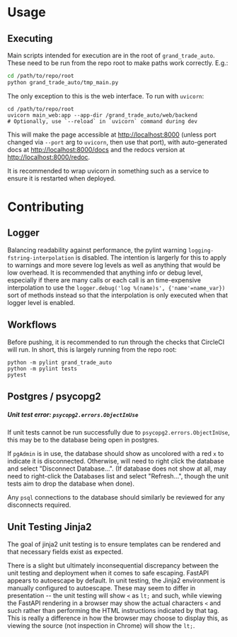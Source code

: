 # Usage

## Executing
Main scripts intended for execution are in the root of `grand_trade_auto`.
These need to be run from the repo root to make paths work correctly.  E.g.:
```bash
cd /path/to/repo/root
python grand_trade_auto/tmp_main.py
```

The only exception to this is the web interface.  To run with `uvicorn`:
```bach
cd /path/to/repo/root
uvicorn main_web:app --app-dir /grand_trade_auto/web/backend
# Optionally, use `--reload` in `uvicorn` command during dev
```

This will make the page accessible at
[http://localhost:8000](http://localhost:8000) (unless port changed via `--port`
arg to `uvicorn`, then use that port), with auto-generated docs at
[http://localhost:8000/docs](http://localhost:8000/docs) and the redocs version
at [http://localhost:8000/redoc](http://localhost:8000/redoc).

It is recommended to wrap uvicorn in something such as a service to ensure it is
restarted when deployed.



# Contributing

## Logger
Balancing readability against performance, the pylint warning
`logging-fstring-interpolation` is disabled.  The intention is largerly for this
to apply to warnings and more severe log levels as well as anything that would
be low overhead.  It is recommended that anything info or debug level,
especially if there are many calls or each call is an time-expensive
interpolation to use the `logger.debug('log %(name)s', {'name'=name_var})` sort
of methods instead so that the interpolation is only executed when that logger
level is enabled.


## Workflows
Before pushing, it is recommended to run through the checks that CircleCI will
run.  In short, this is largely running from the repo root:
```
python -m pylint grand_trade_auto
python -m pylint tests
pytest
```


## Postgres / psycopg2

##### Unit test error: `psycopg2.errors.ObjectInUse`
If unit tests cannot be run successfully due to `psycopg2.errors.ObjectInUse`,
this may be to the database being open in postgres.

If `pgAdmin` is in use, the database should show as uncolored with a red `x` to
indicate it is disconnected.  Otherwise, will need to right click the database
and select "Disconnect Database...".  (If database does not show at all, may
need to right-click the Databases list and select "Refresh...", though the unit
tests aim to drop the database when done).

Any `psql` connections to the database should similarly be reviewed for any
disconnects required.


## Unit Testing Jinja2
The goal of jinja2 unit testing is to ensure templates can be rendered and that
necessary fields exist as expected.

There is a slight but ultimately inconsequential discrepancy between the unit
testing and deployment when it comes to safe escaping.  FastAPI appears to
autoescape by default.  In unit testing, the Jinja2 environment is manually
configured to autoescape.  These may seem to differ in presentation -- the unit
testing will show `<` as `lt;` and such, while viewing the FastAPI rendering in
a browser may show the actual characters `<` and such rather than performing the
HTML instructions indicated by that tag.  This is really a difference in how the
browser may choose to display this, as viewing the source (not inspection in
Chrome) will show the `lt;`.
